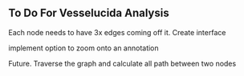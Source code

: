 ## To Do For Vesselucida Analysis

Each node needs to have 3x edges coming off it. Create interface 

implement option to zoom onto an annotation

Future. Traverse the graph and calculate all path between two nodes